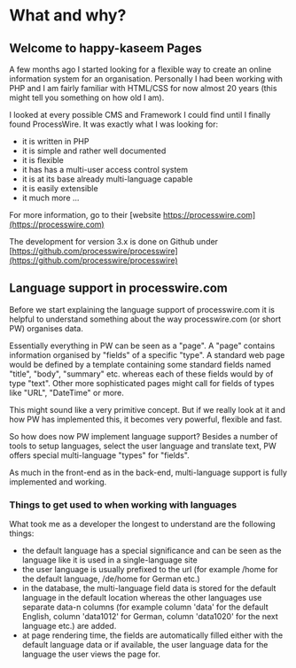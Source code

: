# What and why?
## Welcome to happy-kaseem Pages

A few months ago I started looking for a flexible way to create an online information system for an organisation. Personally I had been working with PHP and I am fairly familiar with HTML/CSS for now almost 20 years (this might tell you something on how old I am).

I looked at every possible CMS and Framework I could find until I finally found ProcessWire. It was exactly what I was looking for:
- it is written in PHP
- it is simple and rather well documented
- it is flexible
- it has has a multi-user access control system
- it is at its base already multi-language capable
- it is easily extensible
- it much more ...

For more information, go to their [website https://processwire.com](https://processwire.com)

The development for version 3.x is done on Github under [https://github.com/processwire/processwire](https://github.com/processwire/processwire) 

## Language support in processwire.com

Before we start explaining the language support of processwire.com it is helpful to understand something about the way processwire.com (or short PW) organises data.

Essentially everything in PW can be seen as a "page". A "page" contains information organised by "fields" of a specific "type". A standard web page would be defined by a template containing some standard fields named "title", "body", "summary" etc. whereas each of these fields would by of type "text". Other more sophisticated pages might call for fields of types like "URL", "DateTime" or more. 

This might sound like a very primitive concept. But if we really look at it and how PW has implemented this, it becomes very powerful, flexible and fast.

So how does now PW implement language support? Besides a number of tools to setup languages, select the user language and translate text, PW offers special multi-language "types" for "fields".

As much in the front-end as in the back-end, multi-language support is fully implemented and working.

### Things to get used to when working with languages

What took me as a developer the longest to understand are the following things:
- the default language has a special significance and can be seen as the language like it is used in a single-language site
- the user language is usually prefixed to the url (for example /home for the default language, /de/home for German etc.)
- in the database, the multi-language field data is stored for the default language in the default location whereas the other languages use separate data-n columns (for example column 'data' for the default English, column 'data1012' for German, column 'data1020' for the next language etc.) are added.
- at page rendering time, the fields are automatically filled either with the default language data or if available, the user language data for the language the user views the page for.

